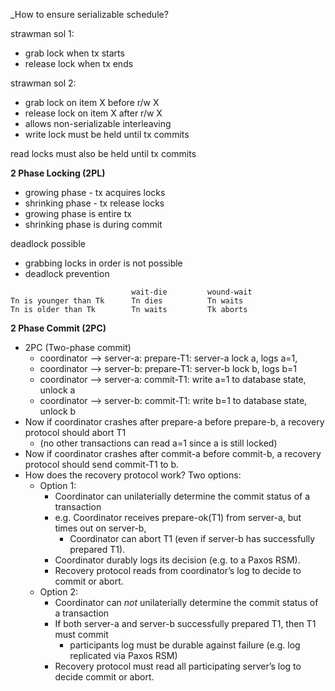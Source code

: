 
_How to ensure serializable schedule?

strawman sol 1:
- grab lock when tx starts
- release lock when tx ends

strawman sol 2:
- grab lock on item X before r/w X
- release lock on item X after r/w X
- allows non-serializable interleaving
- write lock must be held until tx commits

read locks must also be held until tx commits



**2 Phase Locking (2PL)**
- growing phase - tx acquires locks
- shrinking phase - tx release locks
- growing phase is entire tx
- shrinking phase is during commit

deadlock possible
- grabbing locks in order is not possible
- deadlock prevention
```
                           wait-die         wound-wait
Tn is younger than Tk      Tn dies          Tn waits
Tn is older than Tk        Tn waits         Tk aborts
```


**2 Phase Commit (2PC)**

- 2PC (Two-phase commit)
    - coordinator –> server-a: prepare-T1: server-a lock a, logs a=1,
    - coordinator –> server-b: prepare-T1: server-b lock b, logs b=1
    - coordinator –> server-a: commit-T1: write a=1 to database state, unlock a
    - coordinator –> server-b: commit-T1: write b=1 to database state, unlock b
- Now if coordinator crashes after prepare-a before prepare-b, a recovery protocol should abort T1
    - (no other transactions can read a=1 since a is still locked)
- Now if coordinator crashes after commit-a before commit-b, a recovery protocol should send commit-T1 to b.
- How does the recovery protocol work? Two options:
    - Option 1:
        - Coordinator can unilaterially determine the commit status of a transaction
        - e.g. Coordinator receives prepare-ok(T1) from server-a, but times out on server-b,
            - Coordinator can abort T1 (even if server-b has successfully prepared T1).
        - Coordinator durably logs its decision (e.g. to a Paxos RSM).
        - Recovery protocol reads from coordinator’s log to decide to commit or abort.
    - Option 2:
        - Coordinator can _not_ unilaterially determine the commit status of a transaction
        - If both server-a and server-b successfully prepared T1, then T1 must commit
            - participants log must be durable against failure (e.g. log replicated via Paxos RSM)
        - Recovery protocol must read all participating server’s log to decide commit or abort.